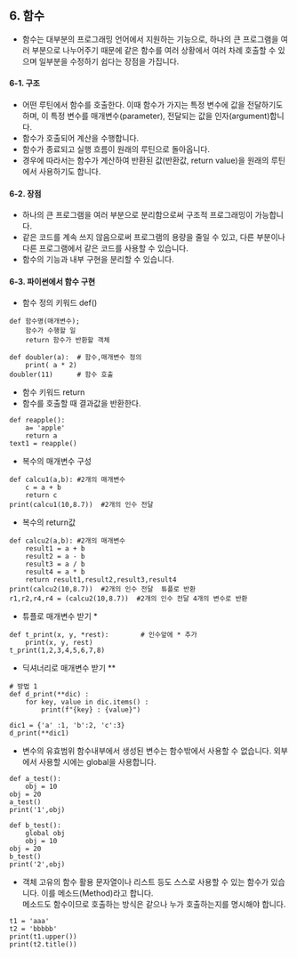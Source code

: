 ## 6. 함수

* 함수는 대부분의 프로그래밍 언어에서 지원하는 기능으로, 하나의 큰 프로그램을 여러 부분으로 나누어주기 때문에 같은 함수를 여러 상황에서 여러 차례 호출할 수 있으며 일부분을 수정하기 쉽다는 장점을 가집니다.  

#### 6-1. 구조 
* 어떤 루틴에서 함수를 호출한다. 이때 함수가 가지는 특정 변수에 값을 전달하기도 하며, 이 특정 변수를 매개변수(parameter), 전달되는 값을 인자(argument)합니다.
* 함수가 호출되어 계산을 수행합니다.
* 함수가 종료되고 실행 흐름이 원래의 루틴으로 돌아옵니다.
*  경우에 따라서는 함수가 계산하여 반환된 값(반환값, return value)을 원래의 루틴에서 사용하기도 합니다. 
#### 6-2. 장점 
* 하나의 큰 프로그램을 여러 부분으로 분리함으로써 구조적 프로그래밍이 가능합니다.
* 같은 코드를 계속 쓰지 않음으로써 프로그램의 용량을 줄일 수 있고, 다른 부분이나 다른 프로그램에서 같은 코드를 사용할 수 있습니다.
* 함수의 기능과 내부 구현을 분리할 수 있습니다.
#### 6-3. 파이썬에서 함수 구현
* 함수 정의 키워드 def()  
```
def 함수명(매개변수);
    함수가 수행할 일
    return 함수가 반환할 객체
```
```
def doubler(a):  # 함수,매개변수 정의
    print( a * 2)
doubler(11)      # 함수 호출
```
* 함수 키워드 return 
* 함수를 호출할 때 결과값을 반환한다.
            
```
def reapple():
    a= 'apple'
    return a
text1 = reapple()

```
* 복수의 매개변수 구성 
```
def calcu1(a,b): #2개의 매개변수
    c = a + b 
    return c
print(calcu1(10,8.7))  #2개의 인수 전달     
```
* 복수의 return값
```
def calcu2(a,b): #2개의 매개변수
    result1 = a + b 
    result2 = a - b 
    result3 = a / b 
    result4 = a * b 
    return result1,result2,result3,result4
print(calcu2(10,8.7))  #2개의 인수 전달  튜플로 반환   
r1,r2,r4,r4 = (calcu2(10,8.7))  #2개의 인수 전달 4개의 변수로 반환  
```
* 튜플로 매개변수 받기 *
```
def t_print(x, y, *rest):        # 인수앞에 * 추가
    print(x, y, rest)
t_print(1,2,3,4,5,6,7,8)
```
* 딕셔너리로 매개변수 받기 **
```
# 방법 1
def d_print(**dic) :
    for key, value in dic.items() :
        print(f"{key} : {value}")

dic1 = {'a' :1, 'b':2, 'c':3}
d_print(**dic1)
```
* 변수의 유효범위
       함수내부에서 생성된 변수는 함수밖에서 사용할 수 없습니다.
       외부에서 사용할 시에는 global을 사용합니다.
```
def a_test():
    obj = 10
obj = 20
a_test()
print('1',obj)

def b_test():
    global obj
    obj = 10
obj = 20
b_test()
print('2',obj)

```
* 객체 고유의 함수 활용
       문자열이나 리스트 등도 스스로 사용할 수 있는 함수가 있습니다.
       이를 메소드(Method)라고 합니다.  
       메소드도 함수이므로 호출하는 방식은 같으나 누가 호출하는지를 명시해야 합니다.
```
t1 = 'aaa'
t2 = 'bbbbb'
print(t1.upper())
print(t2.title())
```

